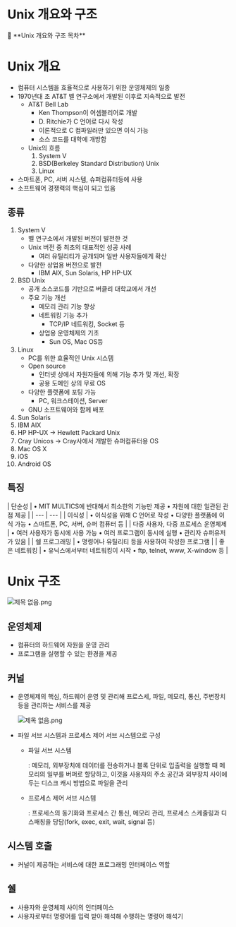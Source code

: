 # Unix 개요와 구조

<aside>
📌 **Unix 개요와 구조 목차**

</aside>

# Unix 개요

- 컴퓨터 시스템을 효율적으로 사용하기 위한 운영체제의 일종
- 1970년대 초 AT&T 벨 연구소에서 개발된 이후로 지속적으로 발전
    - AT&T Bell Lab
        - Ken Thompson이 어셈블리어로 개발
        - D. Ritchie가 C 언어로 다시 작성
        - 이론적으로 C 컴파일러만 있으면 이식 가능
        - 소스 코드를 대학에 개방함
    - Unix의 흐름
        1. System V
        2. BSD(Berkeley Standard Distribution) Unix
        3. Linux
- 스마트폰, PC, 서버 시스템, 슈퍼컴퓨터등에 사용
- 소프트웨어 경쟁력의 핵심이 되고 있음

## 종류

1. System V
    - 벨 연구소에서 개발된 버전이 발전한 것
    - Unix 버전 중 최초의 대표적인 성공 사례
        - 여러 유틸리티가 공개되며 일반 사용자들에게 확산
    - 다양한 상업용 버전으로 발전
        - IBM AIX, Sun Solaris, HP HP-UX
2. BSD Unix
    - 공개 소스코드를 기반으로 버클리 대학교에서 개선
    - 주요 기능 개선
        - 메모리 관리 기능 향상
        - 네트워킹 기능 추가
            - TCP/IP 네트워킹, Socket 등
        - 상업용 운영체제의 기초
            - Sun OS, Mac OS등
3. Linux
    - PC를 위한 효율적인 Unix 시스템
    - Open source
        - 인터넷 상에서 자원자들에 의해 기능 추가 및 개선, 확장
        - 공용 도메인 상의 무료 OS
    - 다양한 플랫폼에 포팅 가능
        - PC, 워크스테이션, Server
    - GNU 소프트웨어와 함께 배포
4. Sun Solaris
5. IBM AIX
6. HP HP-UX → Hewlett Packard Unix
7. Cray Unicos → Cray사에서 개발한 슈퍼컴퓨터용 OS
8. Mac OS X
9. iOS
10. Android OS

## 특징

| 단순성 | • MIT MULTICS에 반대해서 최소한의 기능만 제공
• 자원에 대한 일관된 관점 제공 |
| --- | --- |
| 이식성 | • 이식성을 위해 C 언어로 작성
• 다양한 플랫폼에 이식 가능
• 스마트폰, PC, 서버, 슈퍼 컴퓨터 등 |
| 다중 사용자,
다중 프로세스
운영체제 | • 여러 사용자가 동시에 사용 가능
• 여러 프로그램이 동시에 실행
• 관리자 슈퍼유저가 있음 |
| 쉘 프로그래밍 | • 명령어나 유틸리티 등을 사용하여 작성한 프로그램 |
| 좋은 네트워킹 | • 유닉스에서부터 네트워킹이 시작
• ftp, telnet, www, X-window 등 |

# Unix 구조

![제목 없음.png](Unix%20%E1%84%80%E1%85%A2%E1%84%8B%E1%85%AD%E1%84%8B%E1%85%AA%20%E1%84%80%E1%85%AE%E1%84%8C%E1%85%A9%2046fe210cf1244f0bb563de8f8c5eb918/%25EC%25A0%259C%25EB%25AA%25A9_%25EC%2597%2586%25EC%259D%258C.png)

## 운영체제

- 컴퓨터의 하드웨어 자원을 운영 관리
- 프로그램을 실행할 수 있는 환경을 제공

## 커널

- 운영체제의 핵심, 하드웨어 운영 및 관리해 프로스세, 파일, 메모리, 통신, 주변장치 등을 관리하는 서비스를 제공
    
    ![제목 없음.png](Unix%20%E1%84%80%E1%85%A2%E1%84%8B%E1%85%AD%E1%84%8B%E1%85%AA%20%E1%84%80%E1%85%AE%E1%84%8C%E1%85%A9%2046fe210cf1244f0bb563de8f8c5eb918/%25EC%25A0%259C%25EB%25AA%25A9_%25EC%2597%2586%25EC%259D%258C%201.png)
    
- 파일 서브 시스템과 프로세스 제어 서브 시스템으로 구성
    - 파일 서브 시스템
        
        : 메모리, 외부장치에 데이터를 전송하거나 블록 단위로 입출력을 실행할 때 메모리의 일부를 버퍼로 할당하고, 이것을 사용자의 주소 공간과 외부장치 사이에 두는 디스크 캐시 방법으로 파일을 관리
        
    - 프로세스 제어 서브 시스템
        
        : 프로세스의 동기화와 프로세스 간 통신, 메모리 관리, 프로세스 스케줄링과 디스패칭을 당담(fork, exec, exit, wait, signal 등)
        

## 시스템 호출

- 커널이 제공하는 서비스에 대한 프로그래밍 인터페이스 역할

## 쉘

- 사용자와 운영체제 사이의 인터페이스
- 사용자로부터 명령어를 입력 받아 해석해 수행하는 명령어 해석기